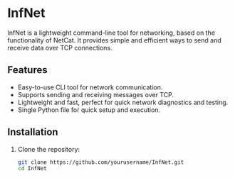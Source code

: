 # InfNet

InfNet is a lightweight command-line tool for networking, based on the functionality of NetCat. It provides simple and efficient ways to send and receive data over TCP connections.

## Features

- Easy-to-use CLI tool for network communication.
- Supports sending and receiving messages over TCP.
- Lightweight and fast, perfect for quick network diagnostics and testing.
- Single Python file for quick setup and execution.

## Installation

1. Clone the repository:
   ```bash
   git clone https://github.com/yourusername/InfNet.git
   cd InfNet
